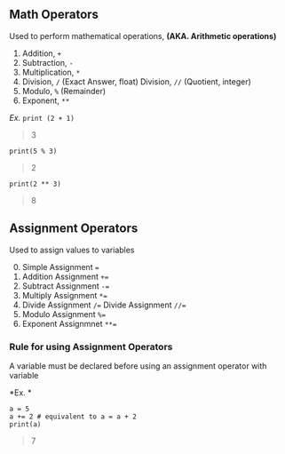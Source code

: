 ## Math Operators
Used to perform mathematical operations, __(AKA. Arithmetic operations)__

1. Addition, `+`
2. Subtraction, `-`
3. Multiplication, `*`
4. Division, `/` (Exact Answer, float)
   Division, `//` (Quotient, integer)
5. Modulo, `%` (Remainder)
6. Exponent, `**`

*Ex.* 
`print (2 + 1)`
> 3 

`print(5 % 3)`
> 2
  
`print(2 ** 3)`
> 8 

## Assignment Operators
Used to assign values to variables

0. Simple Assignment `=`
1. Addition Assignment `+=`
2. Subtract Assignment `-=`
3. Multiply Assignment `*=`
4. Divide Assignment `/=`
   Divide Assignment `//=`
5. Modulo Assignment `%=`
6. Exponent Assignmnet `**=`

### Rule for using Assignment Operators
A variable must be declared before using an assignment operator with variable 

*Ex. *
```
a = 5
a += 2 # equivalent to a = a + 2
print(a)
```
  > 7
